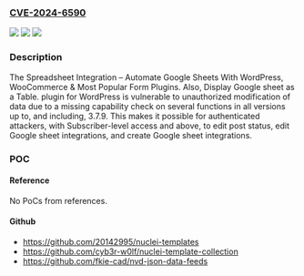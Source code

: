 ### [CVE-2024-6590](https://cve.mitre.org/cgi-bin/cvename.cgi?name=CVE-2024-6590)
![](https://img.shields.io/static/v1?label=Product&message=Spreadsheet%20Integration%20%E2%80%93%20Automate%20Google%20Sheets%20With%20WordPress%2C%20WooCommerce%20%26%20Most%20Popular%20Form%20Plugins.%20Also%2C%20Display%20Google%20sheet%20as%20a%20Table.&color=blue)
![](https://img.shields.io/static/v1?label=Version&message=*%3C%3D%203.7.9%20&color=brighgreen)
![](https://img.shields.io/static/v1?label=Vulnerability&message=CWE-862%20Missing%20Authorization&color=brighgreen)

### Description

The Spreadsheet Integration – Automate Google Sheets With WordPress, WooCommerce & Most Popular Form Plugins. Also, Display Google sheet as a Table. plugin for WordPress is vulnerable to unauthorized modification of data due to a missing capability check on several functions in all versions up to, and including, 3.7.9. This makes it possible for authenticated attackers, with Subscriber-level access and above, to edit post status, edit Google sheet integrations, and create Google sheet integrations.

### POC

#### Reference
No PoCs from references.

#### Github
- https://github.com/20142995/nuclei-templates
- https://github.com/cyb3r-w0lf/nuclei-template-collection
- https://github.com/fkie-cad/nvd-json-data-feeds

